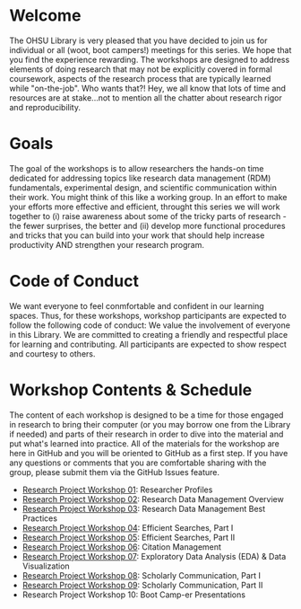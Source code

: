 # Welcome

The OHSU Library is very pleased that you have decided to join us for individual or all (woot, boot campers!) meetings for this series. We hope that you find the experience rewarding. The workshops are designed to address elements of doing research that may not be explicitly covered in formal coursework, aspects of the research process that are typically learned while "on-the-job". Who wants that?! Hey, we all know that lots of time and resources are at stake...not to mention all the chatter about research rigor and reproducibility.  

# Goals
The goal of the workshops is to allow researchers the hands-on time dedicated for addressing topics like research data management (RDM) fundamentals, experimental design, and scientific communication within their work. You might think of this like a working group. In an effort to make your efforts more effective and efficient, throught this series we will work together to (i) raise awareness about some of the tricky parts of research - the fewer surprises, the better and (ii) develop more functional procedures and tricks that you can build into your work that should help increase productivity AND strengthen your research program.

# Code of Conduct
We want everyone to feel conmfortable and confident in our learning spaces. Thus, for these workshops, workshop participants are expected to follow the following code of conduct: We value the involvement of everyone in this Library. We are committed to creating a friendly and respectful place for learning and contributing. All participants are expected to show respect and courtesy to others.

# Workshop Contents & Schedule
The content of each workshop is designed to be a time for those engaged in research to bring their computer (or you may borrow one from the Library if needed) and parts of their research in order to dive into the material and put what's learned into practice. All of the materials for the workshop are here in GitHub and you will be oriented to GitHub as a first step. If you have any questions or comments that you are comfortable sharing with the group, please submit them via the GitHub Issues feature. 

- [Research Project Workshop 01](materials/RPW01.md): Researcher Profiles
- [Research Project Workshop 02](materials/RPW02.md): Research Data Management Overview
- [Research Project Workshop 03](materials/RPW03.md): Research Data Management Best Practices
- [Research Project Workshop 04](materials/RPW04.md): Efficient Searches, Part I 
- [Research Project Workshop 05](materials/RPW05.md): Efficient Searches, Part II
- [Research Project Workshop 06](materials/RPW06.md): Citation Management 
- [Research Project Workshop 07](materials/RPW07.md): Exploratory Data Analysis (EDA) & Data Visualization
- [Research Project Workshop 08](materials/RPW0809.md): Scholarly Communication, Part I 
- [Research Project Workshop 09](materials/RPW0809.md): Scholarly Communication, Part II
- Research Project Workshop 10: Boot Camp-er Presentations 
